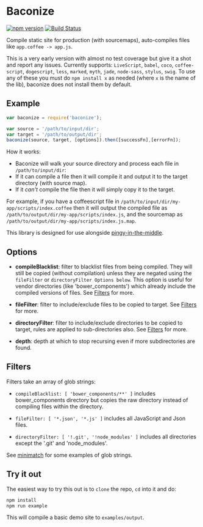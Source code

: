 Baconize
========

[![npm version](https://badge.fury.io/js/baconize.svg)](https://badge.fury.io/js/baconize)
[![Build Status](https://travis-ci.org/davej/baconize.svg?branch=master)](https://travis-ci.org/davej/baconize)

Compile static site for production (with sourcemaps), auto-compiles files like `app.coffee -> app.js`.

This is a very early version with almost no test coverage but give it a shot and report any issues. Currently supports: `LiveScript`, `babel`, `coco`, `coffee-script`, `dogescript`, `less`, `marked`, `myth`, `jade`, `node-sass`, `stylus`, `swig`. To use any of these you must do `npm install x` as needed (where `x` is the name of the lib), baconize does not install them by default.

Example
-------

```javascript
var baconize = require('baconize');

var source = '/path/to/input/dir';
var target = '/path/to/output/dir';
baconize(source, target, [options]).then([successFn],[errorFn]);
```

How it works:
  * Baconize will walk your source directory and process each file in `/path/to/input/dir`:
  * If it can compile a file then it will compile it and output it to the target directory (with source map).
  * If it *can't* compile the file then it will simply copy it to the target.

For example, if you have a coffeescript file in `/path/to/input/dir/my-app/scripts/index.coffee` then it will output the compiled file as `/path/to/output/dir/my-app/scripts/index.js`, and the sourcemap as `/path/to/output/dir/my-app/scripts/index.js.map`.

This library is designed for use alongside [pingy-in-the-middle](https://github.com/davej/piggy-in-the-middle).


Options
-------

- **compileBlacklist**: filter to blacklist files from being compiled. They will still be copied (without compilation) unless they are negated using the `fileFilter` or `directoryFilter Options below`. This option is useful for vendor directories (like 'bower_components') which already include the compiled versions of files. See [Filters](#filters) for more.

- **fileFilter**: filter to include/exclude files to be copied to target. See [Filters](#filters) for more.

- **directoryFilter**: filter to include/exclude directories to be copied to target, rules are applied to sub-directories also. See [Filters](#filters) for more.

- **depth**: depth at which to stop recursing even if more subdirectories are found.


Filters
-------

Filters take an array of glob strings:

* `compileBlacklist: [ 'bower_components/**' ]` includes bower_components directory but copies the raw directory instead of compiling files within the directory.

* `fileFilter: [ '*.json', '*.js' ]` includes all JavaScript and Json files.


* `directoryFilter: [ '!.git', '!node_modules' ]` includes all directories except the '.git' and 'node_modules'.

See [minimatch](https://github.com/isaacs/minimatch) for some examples of glob strings.


Try it out
----------
The easiest way to try this out is to `clone` the repo, `cd` into it and do:

```sh
npm install
npm run example
```

This will compile a basic demo site to `examples/output`.
